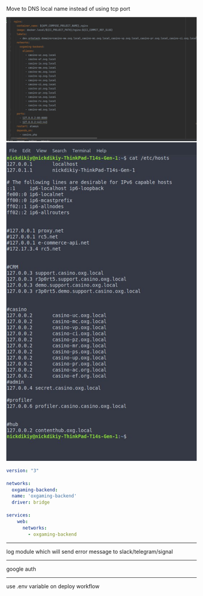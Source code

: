 Move to DNS local name instead of using tcp port

![img.png](img.png)
![img_1.png](img_1.png)

```yaml
version: "3"

networks:
  oxgaming-backend:
  name: 'oxgaming-backend'
  driver: bridge

services:
    web:
      networks:
        - oxgaming-backend
```

___________________________________________

log module which will send error message to slack/telegram/signal

___________________________________________

google auth
___________________________________________

use .env variable on deploy workflow
